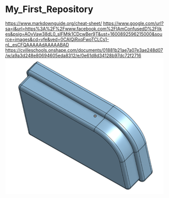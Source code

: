 # My_First_Repository
https://www.markdownguide.org/cheat-sheet/
https://www.google.com/url?sa=i&url=https%3A%2F%2Fwww.facebook.com%2FIAmConfusedD%2Flikes&psig=AOvVaw38dL0_sIFMtk1CDcwBer9T&ust=1600892596215000&source=images&cd=vfe&ved=0CAIQjRxqFwoTCLCs1-nL_esCFQAAAAAdAAAAABAD
https://cvilleschools.onshape.com/documents/01881b21ae7a07e3ae248d07/w/a9a3d248e80694605eda8312/e/0e61d8d34128b97dc72f2716
![github picture.png](https://raw.githubusercontent.com/vmanka25/My_First_Repository/master/github%20picture.png)
